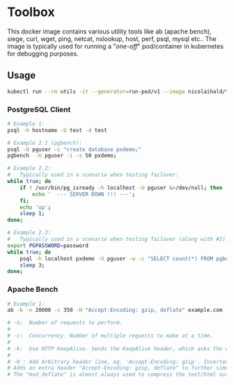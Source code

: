 # Toolbox 
This docker image contains various utility tools like ab (apache bench), siege, curl, wget, ping, netcat, nslookup, host, perf, psql, mysql etc.. The image is typically used for running a "_one-off_" pod/container in kubernetes for debugging purposes.

## Usage
```bash
kubectl run --rm utils -it --generator=run-pod/v1 --image nicolaihald/toolbox bash
```

### PostgreSQL Client 
```bash
# Example 1:
psql -h hostname -U test -d test

# Example 2.1 (pgbench): 
psql -U pguser -c "create database pxdemo;"
pgbench  -U pguser -i -s 50 pxdemo; 

# Example 2.2: 
#   Typically used in a scenario when testing failover: 
while true; do
    if ! /usr/bin/pg_isready -h localhost -U pguser &>/dev/null; then 
        echo '  --- SERVER DOWN !!! ---';
    fi;
    echo 'up';
    sleep 1;
done;

# Example 2.3: 
#   Typically used in a scenario when testing failover (along with #2):
export PGPASSWORD=password
while true; do
    psql -h localhost pxdemo -U pguser -w -c "SELECT count(*) FROM pgbench_accounts;"
    sleep 3;
done;
```

### Apache Bench
```bash
# Example 1:
ab -k -n 20000 -c 350 -H "Accept-Encoding: gzip, deflate" example.com

# -n:  Number of requests to perform.
#
# -c:  Concurrency. Number of multiple requests to make at a time.
#
# -k:  Use HTTP KeepAlive. Sends the KeepAlive header, which asks the web server to not shut down the connection after each request is done, but to instead keep reusing it.
#
# -H : Add Arbitrary header line, eg. 'Accept-Encoding: gzip'. Inserted after all normal header lines. (repeatable) 
# Adds an extra header "Accept-Encoding: gzip, deflate" to further simulte a realistic request.
# The "mod_deflate" is almost always used to compress the text/html output 25%-75% - the effects of which should not be dismissed due to it's impact on the overall performance of the web server (i.e., can transfer 2x the data in the same amount of time, etc). 
```

